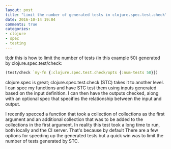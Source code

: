 ```yaml
---
layout: post
title: "Limit the number of generated tests in clojure.spec.test.check"
date: 2016-10-14 19:04
comments: true
categories:
- clojure
- spec
- testing
---
```

tl;dr this is how to limit the number of tests (in this example 50) generated by clojure.spec.test/check:

```clojure
(test/check `my-fn {:clojure.spec.test.check/opts {:num-tests 50}})
```

clojure.spec is great; clojure.spec.test.check (STC) takes it to another level.
I can spec my functions and have STC test them using inputs generated based on the input definition.
I can then have the outputs checked, along with an optional spec that specifies the relationship between the input and output.

I recently specced a function that took a collection of collections as the first argument and an additional collection that was to be added to the collections in the first argument. In reality this test took a long time to run, both locally and the CI server.
That's because by default
There are a few options for speeding up the generated tests but a quick win was to limit the number of tests generated by STC.